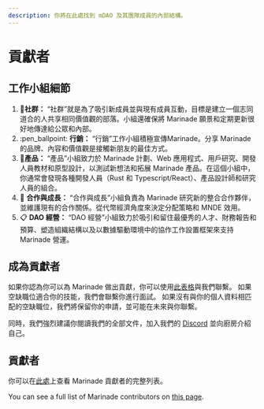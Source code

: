 ```yaml
---
description: 你將在此處找到 mDAO 及其團隊成員的內部結構。
---
```


# 貢獻者

## 工作小組細節

1. 🤹**社群：** “社群”就是為了吸引新成員並與現有成員互動，目標是建立一個志同道合的人共享相同價值觀的部落。小組還確保將 Marinade 願景和定期更新很好地傳達給公眾和內部。&#x20;
2. :pen\_ballpoint: **行銷：** “行銷”工作小組積極宣傳Marinade。分享 Marinade 的品牌、內容和價值觀是接觸新朋友的最佳方式。&#x20;
3. 👷**產品：** “產品”小組致力於 Marinade 計劃、Web 應用程式、用戶研究、開發人員教材和原型設計，以測試新想法和拓展 Marinade 產品。在這個小組中，你通常會發現各種開發人員（Rust 和 Typescript/React）、產品設計師和研究人員的組合。&#x20;
4. 🤝 **合作與成長：** “合作與成長”小組負責為 Marinade 研究新的整合合作夥伴，並維護現有的合作關係。從代幣經濟角度來決定分配策略和 MNDE 效用。&#x20;
5. 📋 **DAO 經營：** “DAO 經營”小組致力於吸引和留住最優秀的人才、財務報告和預算、塑造組織結構以及以數據驅動環境中的協作工作設置框架來支持 Marinade 營運。

## 成為貢獻者

如果你認為你可以為 Marinade 做出貢獻，你可以使用[此表格](https://tally.so/r/wkg9Zw)與我們聯繫。 如果空缺職位適合你的技能，我們會聯繫你進行面試。 如果沒有與你的個人資料相匹配的空缺職位，我們將保留你的申請，並可能在未來與你聯繫。&#x20;

同時，我們強烈建議你閱讀我們的全部文件，加入我們的 [Discord](https://discord.com/invite/6EtUf4Euu6) 並向廚房介紹自己。

## 貢獻者

你可以在[此處](https://marinade.notion.site/505d00166c2540a58a8ea90b2974740d?v=4bf45aca98af4e84aba6aa0f1061003a)上查看 Marinade 貢獻者的完整列表。

You can see a full list of Marinade contributors on [this page](https://marinade.notion.site/505d00166c2540a58a8ea90b2974740d?v=4bf45aca98af4e84aba6aa0f1061003a).&#x20;
